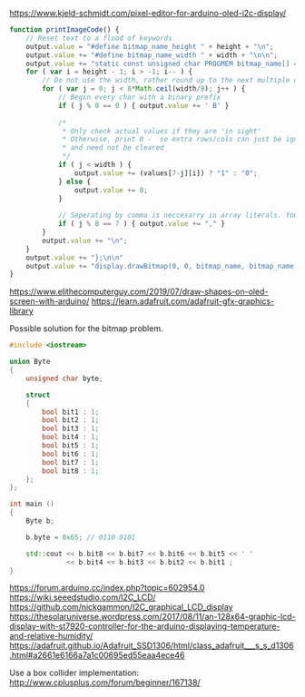 https://www.kjeld-schmidt.com/pixel-editor-for-arduino-oled-i2c-display/
```javascript
function printImageCode() {
	// Reset text to a flood of keywords
	output.value = "#define bitmap_name_height " + height + "\n";
	output.value += "#define bitmap_name_width " + width + "\n\n";
	output.value += "static const unsigned char PROGMEM bitmap_name[] = {\n";
	for ( var i = height - 1; i > -1; i-- ) {
		// Do not use the width, rather round up to the next multiple of 8, because a char has to be initialized.
		for ( var j = 0; j < 8*Math.ceil(width/8); j++ ) {
			// Begin every char with a binary prefix
			if ( j % 8 == 0 ) { output.value += ' B' }
			
			/*
			 * Only check actual values if they are 'in sight'
			 * Otherwise, print 0 -  so extra rows/cols can just be ignored
			 * and need not be cleared
			 */
			if ( j < width ) {
				output.value += (values[7-j][i]) ? "1" : "0";	
			} else {
				output.value += 0;
			}
			
			// Seperating by comma is neccesarry in array literals. You know that.
			if ( j % 8 == 7 ) { output.value += "," }
		}
		output.value += "\n";
	}
	output.value += "};\n\n"
	output.value += "display.drawBitmap(0, 0, bitmap_name, bitmap_name_width, bitmap_name_height, WHITE);"
}
```


https://www.elithecomputerguy.com/2019/07/draw-shapes-on-oled-screen-with-arduino/
https://learn.adafruit.com/adafruit-gfx-graphics-library

Possible solution for the bitmap problem.
```cpp
#include <iostream>

union Byte
{
    unsigned char byte;

    struct
    {
        bool bit1 : 1;
        bool bit2 : 1;
        bool bit3 : 1;
        bool bit4 : 1;
        bool bit5 : 1;
        bool bit6 : 1;
        bool bit7 : 1;
        bool bit8 : 1;
    };
};

int main ()
{
    Byte b;

    b.byte = 0x65; // 0110 0101

    std::cout << b.bit8 << b.bit7 << b.bit6 << b.bit5 << ' '
              << b.bit4 << b.bit3 << b.bit2 << b.bit1 ;
}
```

https://forum.arduino.cc/index.php?topic=602954.0
https://wiki.seeedstudio.com/I2C_LCD/
https://github.com/nickgammon/I2C_graphical_LCD_display
https://thesolaruniverse.wordpress.com/2017/08/11/an-128x64-graphic-lcd-display-with-st7920-controller-for-the-arduino-displaying-temperature-and-relative-humidity/
https://adafruit.github.io/Adafruit_SSD1306/html/class_adafruit___s_s_d1306.html#a2661e6166a7a1c00695ed55eaa4ece46

Use a box collider implementation: http://www.cplusplus.com/forum/beginner/167138/